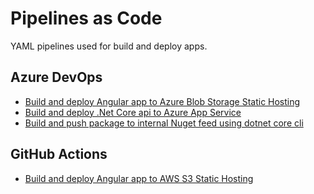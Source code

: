 # Pipelines as Code

YAML pipelines used for build and deploy apps.

## Azure DevOps

- [Build and deploy Angular app to Azure Blob Storage Static Hosting](azure-devops/angular-azure-blob-storage.yml)
- [Build and deploy .Net Core api to Azure App Service](azure-devops/dotnet-core-azure-appservice.yml)
- [Build and push package to internal Nuget feed using dotnet core cli](azure-devops/dotnet-core-nuget-publish-internal.yml)

## GitHub Actions

- [Build and deploy Angular app to AWS S3 Static Hosting](github/angular-aws-s3.yml)
